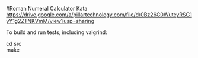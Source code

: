 #Roman Numeral Calculator Kata  
https://drive.google.com/a/pillartechnology.com/file/d/0Bz26C0WuteyRSG1yY1g2ZTNKVmM/view?usp=sharing  

To build and run tests, including valgrind:

  cd src  
  make  
